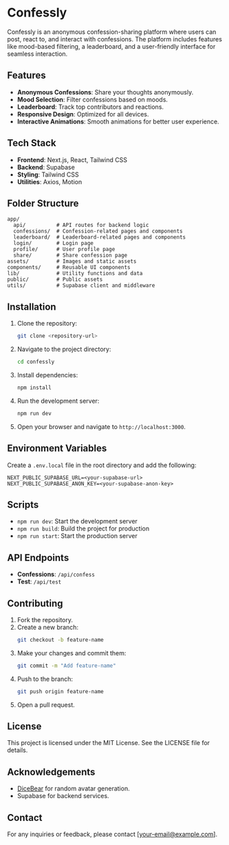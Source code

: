 # Confessly

Confessly is an anonymous confession-sharing platform where users can post, react to, and interact with confessions. The platform includes features like mood-based filtering, a leaderboard, and a user-friendly interface for seamless interaction.

## Features

- **Anonymous Confessions**: Share your thoughts anonymously.
- **Mood Selection**: Filter confessions based on moods.
- **Leaderboard**: Track top contributors and reactions.
- **Responsive Design**: Optimized for all devices.
- **Interactive Animations**: Smooth animations for better user experience.

## Tech Stack

- **Frontend**: Next.js, React, Tailwind CSS
- **Backend**: Supabase
- **Styling**: Tailwind CSS
- **Utilities**: Axios, Motion

## Folder Structure

```
app/
  api/          # API routes for backend logic
  confessions/  # Confession-related pages and components
  leaderboard/  # Leaderboard-related pages and components
  login/        # Login page
  profile/      # User profile page
  share/        # Share confession page
assets/         # Images and static assets
components/     # Reusable UI components
lib/            # Utility functions and data
public/         # Public assets
utils/          # Supabase client and middleware
```

## Installation

1. Clone the repository:
   ```bash
   git clone <repository-url>
   ```

2. Navigate to the project directory:
   ```bash
   cd confessly
   ```

3. Install dependencies:
   ```bash
   npm install
   ```

4. Run the development server:
   ```bash
   npm run dev
   ```

5. Open your browser and navigate to `http://localhost:3000`.

## Environment Variables

Create a `.env.local` file in the root directory and add the following:

```
NEXT_PUBLIC_SUPABASE_URL=<your-supabase-url>
NEXT_PUBLIC_SUPABASE_ANON_KEY=<your-supabase-anon-key>
```

## Scripts

- `npm run dev`: Start the development server
- `npm run build`: Build the project for production
- `npm run start`: Start the production server

## API Endpoints

- **Confessions**: `/api/confess`
- **Test**: `/api/test`

## Contributing

1. Fork the repository.
2. Create a new branch:
   ```bash
   git checkout -b feature-name
   ```
3. Make your changes and commit them:
   ```bash
   git commit -m "Add feature-name"
   ```
4. Push to the branch:
   ```bash
   git push origin feature-name
   ```
5. Open a pull request.

## License

This project is licensed under the MIT License. See the LICENSE file for details.

## Acknowledgements

- [DiceBear](https://www.dicebear.com/) for random avatar generation.
- Supabase for backend services.

## Contact

For any inquiries or feedback, please contact [your-email@example.com].

